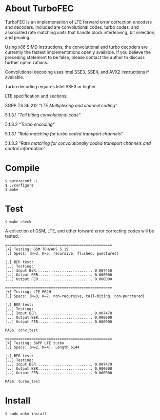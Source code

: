 About TurboFEC
==============

TurboFEC is an implementation of LTE forward error correction encoders and
decoders. Included are convolutional codes, turbo codes, and associated rate
matching units that handle block interleaving, bit selection, and pruning.

Using x86 SIMD instructions, the convolutional and turbo decoders are currently
the fastest implementations openly available. If you believe the preceding
statement to be false, please contact the author to discuss further
optimizations.

Convolutional decoding uses Intel SSE3, SSE4, and AVX2 instructions if
available.

Turbo decoding requires Intel SSE3 or higher.

LTE specification and sections:

3GPP TS 36.212 *"LTE Multiplexing and channel coding"*

5.1.3.1 *"Tail biting convolutional code"*

5.1.3.2 *"Turbo encoding"*

5.1.3.1 *"Rate matching for turbo coded transport channels"*

5.1.3.2 *"Rate matching for convolutionally coded transport channels
         and control information"*

Compile
=======
```
$ autoreconf -i
$ ./configure
$ make
```

Test
====
```
$ make check
```

A collection of GSM, LTE, and other forward error correcting codes will
be tested.

```
=================================================
[+] Testing: GSM TCH/AHS 5.15
[.] Specs: (N=3, K=5, recursive, flushed, punctured)

[.] BER test:
[..] Testing:
[..] Input BER.......................... 0.007450
[..] Output BER......................... 0.000000
[..] Output FER......................... 0.000000

=================================================
[+] Testing: LTE PBCH
[.] Specs: (N=3, K=7, non-recursive, tail-biting, non-punctured)

[.] BER test:
[..] Testing:
[..] Input BER.......................... 0.007478
[..] Output BER......................... 0.000000
[..] Output FER......................... 0.000000

PASS: conv_test

=================================================
[+] Testing: 3GPP LTE turbo
[.] Specs: (N=2, K=4), Length 6144

[.] BER test:
[..] Testing:
[..] Input BER.......................... 0.007479
[..] Output BER......................... 0.000000
[..] Output FER......................... 0.000000

PASS: turbo_test
```

Install
=======
```
$ sudo make install
```
